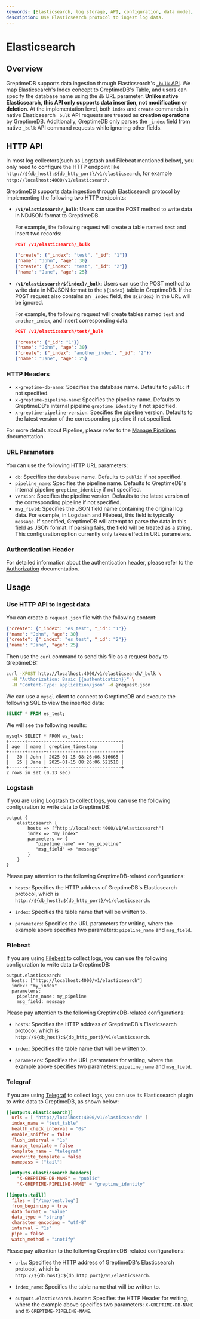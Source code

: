 ```yaml
---
keywords: [Elasticsearch, log storage, API, configuration, data model, telegraf, logstash, filebeat]
description: Use Elasticsearch protocol to ingest log data.
---
```


# Elasticsearch

## Overview

GreptimeDB supports data ingestion through Elasticsearch's [`_bulk` API](https://www.elastic.co/guide/en/elasticsearch/reference/current/docs-bulk.html). We map Elasticsearch's Index concept to GreptimeDB's Table, and users can specify the database name using the `db` URL parameter. **Unlike native Elasticsearch, this API only supports data insertion, not modification or deletion**. At the implementation level, both `index` and `create` commands in native Elasticsearch `_bulk` API requests are treated as **creation operations** by GreptimeDB. Additionally, GreptimeDB only parses the `_index` field from native `_bulk` API command requests while ignoring other fields.

## HTTP API

In most log collectors(such as Logstash and Filebeat mentioned below), you only need to configure the HTTP endpoint like `http://${db_host}:${db_http_port}/v1/elasticsearch`, for example `http://localhost:4000/v1/elasticsearch`.

GreptimeDB supports data ingestion through Elasticsearch protocol by implementing the following two HTTP endpoints:

- **`/v1/elasticsearch/_bulk`**: Users can use the POST method to write data in NDJSON format to GreptimeDB.

  For example, the following request will create a table named `test` and insert two records:

  ```json
  POST /v1/elasticsearch/_bulk

  {"create": {"_index": "test", "_id": "1"}}
  {"name": "John", "age": 30}
  {"create": {"_index": "test", "_id": "2"}}
  {"name": "Jane", "age": 25}
  ```

- **`/v1/elasticsearch/${index}/_bulk`**: Users can use the POST method to write data in NDJSON format to the `${index}` table in GreptimeDB. If the POST request also contains an `_index` field, the `${index}` in the URL will be ignored.

  For example, the following request will create tables named `test` and `another_index`, and insert corresponding data:

  ```json
  POST /v1/elasticsearch/test/_bulk

  {"create": {"_id": "1"}}
  {"name": "John", "age": 30}
  {"create": {"_index": "another_index", "_id": "2"}}
  {"name": "Jane", "age": 25}
  ```

### HTTP Headers

- `x-greptime-db-name`: Specifies the database name. Defaults to `public` if not specified.
- `x-greptime-pipeline-name`: Specifies the pipeline name. Defaults to GreptimeDB's internal pipeline `greptime_identity` if not specified.
- `x-greptime-pipeline-version`: Specifies the pipeline version. Defaults to the latest version of the corresponding pipeline if not specified.

For more details about Pipeline, please refer to the [Manage Pipelines](/user-guide/logs/manage-pipelines.md) documentation.

### URL Parameters

You can use the following HTTP URL parameters:

- `db`: Specifies the database name. Defaults to `public` if not specified.
- `pipeline_name`: Specifies the pipeline name. Defaults to GreptimeDB's internal pipeline `greptime_identity` if not specified.
- `version`: Specifies the pipeline version. Defaults to the latest version of the corresponding pipeline if not specified.
- `msg_field`: Specifies the JSON field name containing the original log data. For example, in Logstash and Filebeat, this field is typically `message`. If specified, GreptimeDB will attempt to parse the data in this field as JSON format. If parsing fails, the field will be treated as a string. This configuration option currently only takes effect in URL parameters.

### Authentication Header

For detailed information about the authentication header, please refer to the [Authorization](/user-guide/protocols/http.md#authentication) documentation.

## Usage

### Use HTTP API to ingest data

You can create a `request.json` file with the following content:

```json
{"create": {"_index": "es_test", "_id": "1"}}
{"name": "John", "age": 30}
{"create": {"_index": "es_test", "_id": "2"}}
{"name": "Jane", "age": 25}
```

Then use the `curl` command to send this file as a request body to GreptimeDB:

```bash
curl -XPOST http://localhost:4000/v1/elasticsearch/_bulk \
  -H "Authorization: Basic {{authentication}}" \
  -H "Content-Type: application/json" -d @request.json
```

We can use a `mysql` client to connect to GreptimeDB and execute the following SQL to view the inserted data:

```sql
SELECT * FROM es_test;
```

We will see the following results:

```
mysql> SELECT * FROM es_test;
+------+------+----------------------------+
| age  | name | greptime_timestamp         |
+------+------+----------------------------+
|   30 | John | 2025-01-15 08:26:06.516665 |
|   25 | Jane | 2025-01-15 08:26:06.521510 |
+------+------+----------------------------+
2 rows in set (0.13 sec)
```

### Logstash

If you are using [Logstash](https://www.elastic.co/logstash) to collect logs, you can use the following configuration to write data to GreptimeDB:

```
output {
    elasticsearch {
        hosts => ["http://localhost:4000/v1/elasticsearch"]
        index => "my_index"
        parameters => {
           "pipeline_name" => "my_pipeline"
           "msg_field" => "message"
        }
    }
}
```

Please pay attention to the following GreptimeDB-related configurations:

- `hosts`: Specifies the HTTP address of GreptimeDB's Elasticsearch protocol, which is `http://${db_host}:${db_http_port}/v1/elasticsearch`.
  
- `index`: Specifies the table name that will be written to.
  
- `parameters`: Specifies the URL parameters for writing, where the example above specifies two parameters: `pipeline_name` and `msg_field`.

### Filebeat

If you are using [Filebeat](https://github.com/elastic/beats/tree/main/filebeat) to collect logs, you can use the following configuration to write data to GreptimeDB:

```
output.elasticsearch:
  hosts: ["http://localhost:4000/v1/elasticsearch"]
  index: "my_index"
  parameters:
    pipeline_name: my_pipeline
    msg_field: message
```

Please pay attention to the following GreptimeDB-related configurations:

- `hosts`: Specifies the HTTP address of GreptimeDB's Elasticsearch protocol, which is `http://${db_host}:${db_http_port}/v1/elasticsearch`.
  
- `index`: Specifies the table name that will be written to.
  
- `parameters`: Specifies the URL parameters for writing, where the example above specifies two parameters: `pipeline_name` and `msg_field`.

### Telegraf

If you are using [Telegraf](https://github.com/influxdata/telegraf) to collect logs, you can use its Elasticsearch plugin to write data to GreptimeDB, as shown below:

```toml
[[outputs.elasticsearch]]
  urls = [ "http://localhost:4000/v1/elasticsearch" ]
  index_name = "test_table"
  health_check_interval = "0s"
  enable_sniffer = false
  flush_interval = "1s"
  manage_template = false
  template_name = "telegraf"
  overwrite_template = false
  namepass = ["tail"]

 [outputs.elasticsearch.headers]
    "X-GREPTIME-DB-NAME" = "public"
    "X-GREPTIME-PIPELINE-NAME" = "greptime_identity"

[[inputs.tail]]
  files = ["/tmp/test.log"]
  from_beginning = true
  data_format = "value"
  data_type = "string"
  character_encoding = "utf-8"
  interval = "1s"
  pipe = false
  watch_method = "inotify"
```

Please pay attention to the following GreptimeDB-related configurations:

- `urls`: Specifies the HTTP address of GreptimeDB's Elasticsearch protocol, which is `http://${db_host}:${db_http_port}/v1/elasticsearch`.
  
- `index_name`: Specifies the table name that will be written to.
  
- `outputs.elasticsearch.header`: Specifies the HTTP Header for writing, where the example above specifies two parameters: `X-GREPTIME-DB-NAME` and `X-GREPTIME-PIPELINE-NAME`.
